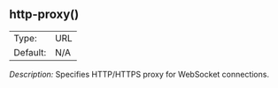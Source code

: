 ---
---
<!-- DISCLAIMER: This file is based on the syslog-ng Open Source Edition documentation https://github.com/balabit/syslog-ng-ose-guides/commit/2f4a52ee61d1ea9ad27cb4f3168b95408fddfdf2 and is used under the terms of The syslog-ng Open Source Edition Documentation License. The file has been modified by Axoflow. -->

## http-proxy()

|          |     |
| -------- | --- |
| Type:    | URL |
| Default: | N/A |

*Description:* Specifies HTTP/HTTPS proxy for WebSocket connections.

